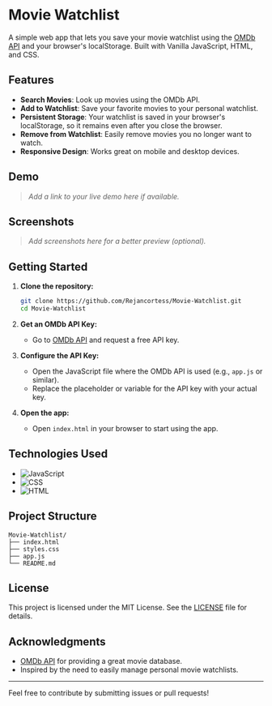 # Movie Watchlist

A simple web app that lets you save your movie watchlist using the [OMDb API](https://www.omdbapi.com/) and your browser's localStorage. Built with Vanilla JavaScript, HTML, and CSS.

## Features

- **Search Movies**: Look up movies using the OMDb API.
- **Add to Watchlist**: Save your favorite movies to your personal watchlist.
- **Persistent Storage**: Your watchlist is saved in your browser's localStorage, so it remains even after you close the browser.
- **Remove from Watchlist**: Easily remove movies you no longer want to watch.
- **Responsive Design**: Works great on mobile and desktop devices.

## Demo

> _Add a link to your live demo here if available._

## Screenshots

> _Add screenshots here for a better preview (optional)._

## Getting Started

1. **Clone the repository:**
   ```bash
   git clone https://github.com/Rejancortess/Movie-Watchlist.git
   cd Movie-Watchlist
   ```

2. **Get an OMDb API Key:**
   - Go to [OMDb API](https://www.omdbapi.com/apikey.aspx) and request a free API key.

3. **Configure the API Key:**
   - Open the JavaScript file where the OMDb API is used (e.g., `app.js` or similar).
   - Replace the placeholder or variable for the API key with your actual key.

4. **Open the app:**
   - Open `index.html` in your browser to start using the app.

## Technologies Used

- ![JavaScript](https://img.shields.io/badge/-JavaScript-yellow?logo=javascript&logoColor=white)
- ![CSS](https://img.shields.io/badge/-CSS-blue?logo=css3&logoColor=white)
- ![HTML](https://img.shields.io/badge/-HTML-orange?logo=html5&logoColor=white)

## Project Structure

```
Movie-Watchlist/
├── index.html
├── styles.css
├── app.js
└── README.md
```

## License

This project is licensed under the MIT License. See the [LICENSE](LICENSE) file for details.

## Acknowledgments

- [OMDb API](https://www.omdbapi.com/) for providing a great movie database.
- Inspired by the need to easily manage personal movie watchlists.

---

Feel free to contribute by submitting issues or pull requests!
